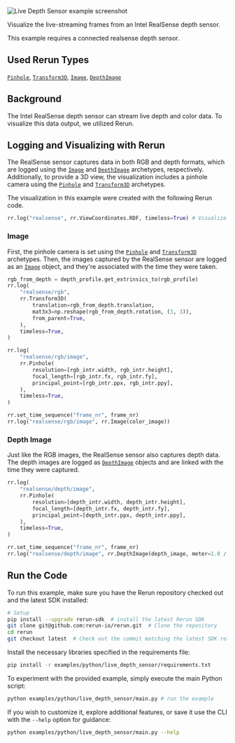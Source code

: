 <!--[metadata]
title = "Live depth sensor"
tags = ["2D", "3D", "Live", "Depth", "RealSense"]
description = "Visualize the live-streaming frames from an Intel RealSense depth sensor."
thumbnail = "https://static.rerun.io/live_depth_sensor/d3c0392bebe2003d24110a779d6f6748167772d8/480w.png"
thumbnail_dimensions = [480, 360]
-->


<picture>
  <source media="(max-width: 480px)" srcset="https://static.rerun.io/live_depth_sensor/d3c0392bebe2003d24110a779d6f6748167772d8/480w.png">
  <source media="(max-width: 768px)" srcset="https://static.rerun.io/live_depth_sensor/d3c0392bebe2003d24110a779d6f6748167772d8/768w.png">
  <source media="(max-width: 1024px)" srcset="https://static.rerun.io/live_depth_sensor/d3c0392bebe2003d24110a779d6f6748167772d8/1024w.png">
  <source media="(max-width: 1200px)" srcset="https://static.rerun.io/live_depth_sensor/d3c0392bebe2003d24110a779d6f6748167772d8/1200w.png">
  <img src="https://static.rerun.io/live_depth_sensor/d3c0392bebe2003d24110a779d6f6748167772d8/full.png" alt="Live Depth Sensor example screenshot">
</picture>

Visualize the live-streaming frames from an Intel RealSense depth sensor.

This example requires a connected realsense depth sensor.

## Used Rerun Types
[`Pinhole`](https://www.rerun.io/docs/reference/types/archetypes/pinhole), [`Transform3D`](https://www.rerun.io/docs/reference/types/archetypes/transform3d), [`Image`](https://www.rerun.io/docs/reference/types/archetypes/image), [`DepthImage`](https://www.rerun.io/docs/reference/types/archetypes/depth_image)

## Background
The Intel RealSense depth sensor can stream live depth and color data. To visualize this data output, we utilized Rerun.

## Logging and Visualizing with Rerun

The RealSense sensor captures data in both RGB and depth formats, which are logged using the [`Image`](https://www.rerun.io/docs/reference/types/archetypes/image) and [`DepthImage`](https://www.rerun.io/docs/reference/types/archetypes/depth_image) archetypes, respectively.
Additionally, to provide a 3D view, the visualization includes a pinhole camera using the [`Pinhole`](https://www.rerun.io/docs/reference/types/archetypes/pinhole) and [`Transform3D`](https://www.rerun.io/docs/reference/types/archetypes/transform3d) archetypes.

The visualization in this example were created with the following Rerun code.

```python
rr.log("realsense", rr.ViewCoordinates.RDF, timeless=True) # Visualize the data as RDF
```



### Image

First, the pinhole camera is set using the [`Pinhole`](https://www.rerun.io/docs/reference/types/archetypes/pinhole) and [`Transform3D`](https://www.rerun.io/docs/reference/types/archetypes/transform3d) archetypes. Then, the images captured by the RealSense sensor are logged as an [`Image`](https://www.rerun.io/docs/reference/types/archetypes/image) object, and they're associated with the time they were taken.



```python
rgb_from_depth = depth_profile.get_extrinsics_to(rgb_profile)
rr.log(
    "realsense/rgb",
    rr.Transform3D(
        translation=rgb_from_depth.translation,
        mat3x3=np.reshape(rgb_from_depth.rotation, (3, 3)),
        from_parent=True,
    ),
    timeless=True,
)
```

```python
rr.log(
    "realsense/rgb/image",
    rr.Pinhole(
        resolution=[rgb_intr.width, rgb_intr.height],
        focal_length=[rgb_intr.fx, rgb_intr.fy],
        principal_point=[rgb_intr.ppx, rgb_intr.ppy],
    ),
    timeless=True,
)
```
```python
rr.set_time_sequence("frame_nr", frame_nr)
rr.log("realsense/rgb/image", rr.Image(color_image))
```

### Depth Image

Just like the RGB images, the RealSense sensor also captures depth data. The depth images are logged as [`DepthImage`](https://www.rerun.io/docs/reference/types/archetypes/depth_image) objects and are linked with the time they were captured.

```python
rr.log(
    "realsense/depth/image",
    rr.Pinhole(
        resolution=[depth_intr.width, depth_intr.height],
        focal_length=[depth_intr.fx, depth_intr.fy],
        principal_point=[depth_intr.ppx, depth_intr.ppy],
    ),
    timeless=True,
)
```
```python
rr.set_time_sequence("frame_nr", frame_nr)
rr.log("realsense/depth/image", rr.DepthImage(depth_image, meter=1.0 / depth_units))
```

## Run the Code
To run this example, make sure you have the Rerun repository checked out and the latest SDK installed:
```bash
# Setup
pip install --upgrade rerun-sdk  # install the latest Rerun SDK
git clone git@github.com:rerun-io/rerun.git  # Clone the repository
cd rerun
git checkout latest  # Check out the commit matching the latest SDK release
```
Install the necessary libraries specified in the requirements file:
```bash
pip install -r examples/python/live_depth_sensor/requirements.txt
```
To experiment with the provided example, simply execute the main Python script:
```bash
python examples/python/live_depth_sensor/main.py # run the example
```
If you wish to customize it, explore additional features, or save it use the CLI with the `--help` option for guidance:
```bash
python examples/python/live_depth_sensor/main.py --help
```
